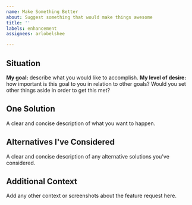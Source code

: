 ```yaml
---
name: Make Something Better
about: Suggest something that would make things awesome
title: ''
labels: enhancement
assignees: arlobelshee

---
```


## Situation
**My goal:** describe what you would like to accomplish.
**My level of desire:** how important is this goal to you in relation to other goals? Would you set other things aside in order to get this met?

## One Solution
A clear and concise description of what you want to happen.

## Alternatives I've Considered
A clear and concise description of any alternative solutions you've considered.

## Additional Context
Add any other context or screenshots about the feature request here.
